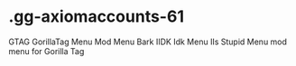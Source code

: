 # .gg-axiomaccounts-61
GTAG GorillaTag Menu Mod Menu Bark IIDK Idk Menu IIs Stupid Menu mod menu for Gorilla Tag
